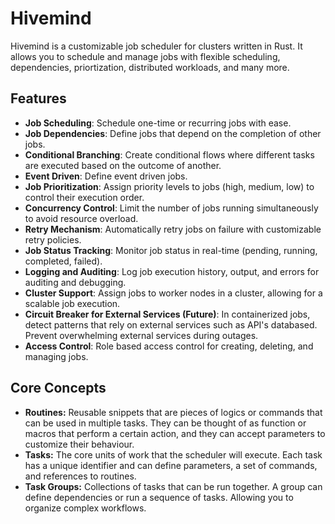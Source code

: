 # Hivemind

Hivemind is a customizable job scheduler for clusters written in Rust. It allows
you to schedule and manage jobs with flexible scheduling, dependencies, priortization,
distributed workloads, and many more.

## Features

- **Job Scheduling**: Schedule one-time or recurring jobs with ease.
- **Job Dependencies**: Define jobs that depend on the completion of other jobs.
- **Conditional Branching**: Create conditional flows where different tasks are
  executed based on the outcome of another.
- **Event Driven**: Define event driven jobs.
- **Job Prioritization**: Assign priority levels to jobs (high, medium, low) to
  control their execution order.
- **Concurrency Control**: Limit the number of jobs running simultaneously to
  avoid resource overload.
- **Retry Mechanism**: Automatically retry jobs on failure with customizable retry
  policies.
- **Job Status Tracking**: Monitor job status in real-time (pending, running,
  completed, failed).
- **Logging and Auditing**: Log job execution history, output, and errors for
  auditing and debugging.
- **Cluster Support**: Assign jobs to worker nodes in a cluster, allowing for a
  scalable job execution.
- **Circuit Breaker for External Services (Future)**: In containerized jobs,
  detect patterns that rely on external services such as API's databased. Prevent
  overwhelming external services during outages.
- **Access Control**: Role based access control for creating, deleting,
  and managing jobs.

## Core Concepts

- **Routines:** Reusable snippets that are pieces of logics or commands that can
  be used in multiple tasks. They can be thought of as function or macros
  that perform a certain action, and they can accept parameters to customize
  their behaviour.
- **Tasks:** The core units of work that the scheduler will execute. Each task
  has a unique identifier and can define parameters, a set of commands, and
  references to routines.
- **Task Groups:** Collections of tasks that can be run together. A group can
  define dependencies or run a sequence of tasks. Allowing you to organize
  complex workflows.
